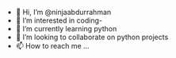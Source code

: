 - 👋 Hi, I’m @ninjaabdurrahman
- 👀 I’m interested in coding-
- 🌱 I’m currently learning python
- 💞️ I’m looking to collaborate on python projects
- 📫 How to reach me ...

<!---
ninjaabdurrahman/ninjaabdurrahman is a ✨ special ✨ repository because its `README.md` (this file) appears on your GitHub profile.
You can click the Preview link to take a look at your changes.
--->
